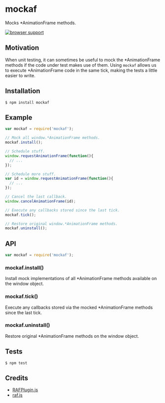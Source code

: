 # mockaf

Mocks *AnimationFrame methods.

[![browser support](https://ci.testling.com/tanem/mockaf.png)](https://ci.testling.com/tanem/mockaf)


## Motivation

When unit testing, it can sometimes be useful to mock the *AnimationFrame methods if the code under test makes use of them. Using `mockaf` allows us to execute *AnimationFrame code in the same tick, making the tests a little easier to write.


## Installation

```
$ npm install mockaf
```


## Example

```js
var mockaf = require('mockaf');

// Mock all window.*AnimationFrame methods.
mockaf.install();

// Schedule stuff.
window.requestAnimationFrame(function(){
  // ...
});

// Schedule more stuff.
var id = window.requestAnimationFrame(function(){
  // ...
});

// Cancel the last callback.
window.cancelAnimationFrame(id);

// Execute any callbacks stored since the last tick.
mockaf.tick();

// Restore original window.*AnimationFrame methods.
mockaf.uninstall();
```


## API

```js
var mockaf = require('mockaf');
```

### mockaf.install()

Install mock implementations of all *AnimationFrame methods available on the window object.

### mockaf.tick()

Execute any callbacks stored via the mocked *AnimationFrame methods since the last tick.

### mockaf.uninstall()

Restore original *AnimationFrame methods on the window object.


## Tests

```
$ npm test
```


## Credits

* [RAFPlugin.js](https://gist.github.com/ischenkodv/43934774f4509fcb5791)
* [raf.js](https://gist.github.com/rwaldron/1058681)